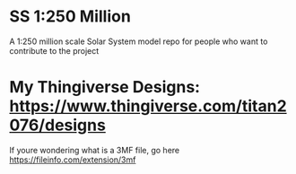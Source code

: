 # SS 1:250 Million
A 1:250 million scale Solar System model repo for people who want to contribute to the project
# My Thingiverse Designs: https://www.thingiverse.com/titan2076/designs
If youre wondering what is a 3MF file, go here https://fileinfo.com/extension/3mf
